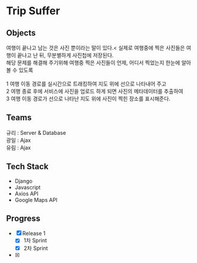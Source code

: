 # Trip Suffer

## Objects
여행이 끝나고 남는 것은 사진 뿐이라는 말이 있다.< 실제로 여행중에 찍은 사진들은 여행이 끝나고 난 뒤, 무분별하게 사진첩에 저장된다.<br/>
해당 문제를 해결해 주기위해 여행중 찍은 사진들이 언제, 어디서 찍었는지 한눈에 알아볼 수 있도록<br/><br/>
1 여행 이동 경로를 실시간으로 트래킹하여 지도 위에 선으로 나타내어 주고 <br/>
2 여행 종료 후에 서비스에 사진을 업로드 하게 되면 사진의 메타데이터를 추출하여<br/>
3 여행 이동 경로가 선으로 나타난 지도 위에 사진이 찍힌 장소를 표시해준다.

## Teams
규리 : Server & Database<br/>
광일 : Ajax<br/>
유림 : Ajax<br/>

## Tech Stack
- Django
- Javascript
- Axios API
- Google Maps API

## Progress
- [X] Release 1
  - [X] 1차 Sprint
  - [X] 2차 Sprint
- [X] 
